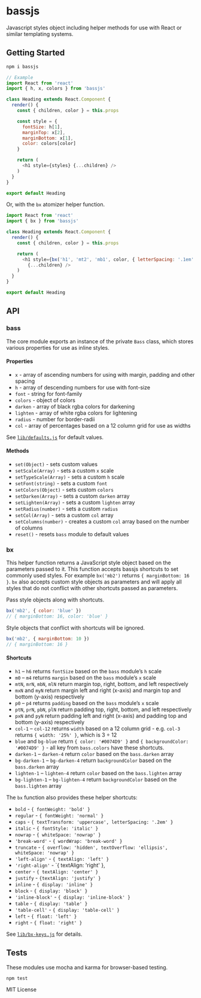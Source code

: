 # bassjs

Javascript styles object including helper methods for use with React or similar templating systems.

## Getting Started

```bash
npm i bassjs
```

```js
// Example
import React from 'react'
import { h, x, colors } from 'bassjs'

class Heading extends React.Component {
  render() {
    const { children, color } = this.props

    const style = {
      fontSize: h[1],
      marginTop: x[2],
      marginBottom: x[1],
      color: colors[color]
    }

    return (
      <h1 style={styles} {...children} />
    )
  }
}

export default Heading
```

Or, with the `bx` atomizer helper function.

```js
import React from 'react'
import { bx } from 'bassjs'

class Heading extends React.Component {
  render() {
    const { children, color } = this.props

    return (
      <h1 style={bx('h1', 'mt2', 'mb1', color, { letterSpacing: '.1em' })}
        {...children} />
    )
  }
}

export default Heading
```

## API

### bass

The core module exports an instance of the private `Bass` class, which stores various properties for use as inline styles.

#### Properties

- `x` - array of ascending numbers for using with margin, padding and other spacing
- `h` - array of descending numbers for use with font-size
- `font` - string for font-family
- `colors` - object of colors
- `darken` - array of black rgba colors for darkening
- `lighten` - array of white rgba colors for lightening
- `radius` - number for border-radii
- `col` - array of percentages based on a 12 column grid for use as widths

See [`lib/defaults.js`](lib/defaults.js) for default values.

#### Methods

- `set(Object)` - sets custom values
- `setScale(Array)` - sets a custom `x` scale
- `setTypeScale(Array)` - sets a custom `h` scale
- `setFont(string)` - sets a custom `font`
- `setColors(Object)` - sets custom `colors`
- `setDarken(Array)` - sets a custom `darken` array
- `setLighten(Array)` - sets a custom `lighten` array
- `setRadius(number)` - sets a custom `radius`
- `setCol(Array)` - sets a custom `col` array
- `setColumns(number)` - creates a custom `col` array based on the number of columns
- `reset()` - resets `bass` module to default values


### bx

This helper function returns a JavaScript style object based on the parameters passed to it.
This function accepts bassjs shortcuts to set commonly used styles.
For example `bx('mb2')` returns `{ marginBottom: 16 }`.
`bx` also accepts custom style objects as parameters and will apply all styles that do not conflict with other shortcuts passed as parameters.

Pass style objects along with shortcuts.

```js
bx('mb2', { color: 'blue' })
// { marginBottom: 16, color: 'blue' }
```

Style objects that conflict with shortcuts will be ignored.

```js
bx('mb2', { marginBottom: 10 })
// { marginBottom: 16 }
```

#### Shortcuts

- `h1` – `h6` returns `fontSize` based on the `bass` module’s `h` scale
- `m0` – `m4` returns `margin` based on the `bass` module’s `x` scale
- `mtN`, `mrN`, `mbN`, `mlN` return margin top, right, bottom, and left respectively
- `mxN` and `myN` return margin left and right (x-axis) and margin top and bottom (y-axis) respectively
- `p0` – `p4` returns `padding` based on the `bass` module’s `x` scale
- `ptN`, `prN`, `pbN`, `plN` return padding top, right, bottom, and left respectively
- `pxN` and `pyN` return padding left and right (x-axis) and padding top and bottom (y-axis) respectively
- `col-1` – `col-12` returns `width` based on a 12 column grid - e.g. `col-3` returns `{ width: '25%' }`, which is 3 ÷ 12
- `blue` and `bg-blue` return `{ color: '#0074D9' }` and `{ backgroundColor: '#0074D9' }` - all key from `bass.colors` have these shortcuts.
- `darken-1` – `darken-4` return `color` based on the `bass.darken` array
- `bg-darken-1` – `bg-darken-4` return `backgroundColor` based on the `bass.darken` array
- `lighten-1` – `lighten-4` return `color` based on the `bass.lighten` array
- `bg-lighten-1` – `bg-lighten-4` return `backgroundColor` based on the `bass.lighten` array

The `bx` function also provides these helper shortcuts:

- `bold` - `{ fontWeight: 'bold' }`
- `regular` - `{ fontWeight: 'normal' }`
- `caps` - `{ textTransform: 'uppercase', letterSpacing: '.2em' }`
- `italic` -  `{ fontStyle: 'italic' }`
- `nowrap` - `{ whiteSpace: 'nowrap' }`
- `'break-word'` - `{ wordWrap: 'break-word' }`
- `truncate` - `{ overflow: 'hidden', textOverflow: 'ellipsis', whiteSpace: 'nowrap' }`
- `'left-align'` - `{ textAlign: 'left' }`
- `'right-align'` - `{ textAlign: 'right' },
- `center` - `{ textAlign: 'center' }`
- `justify` - `{textAlign: 'justify' }`
- `inline` - `{ display: 'inline' }`
- `block` - `{ display: 'block' }`
- `'inline-block'` - `{ display: 'inline-block' }`
- `table` - `{ display: 'table' }`
- `'table-cell'` - `{ display: 'table-cell' }`
- `left` - `{ float: 'left' }`
- `right` - `{ float: 'right' }`

See [`lib/bx-keys.js`](lib/bx-keys.js) for details.

## Tests

These modules use mocha and karma for browser-based testing.

```
npm test
```

MIT License

